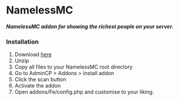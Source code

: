 # NamelessMC

***NamelessMC addon for showing the richest people on your server.***

### Installation
<ol>
<li>Download <a href="https://github.com/Derkades/NamelessFe/releases">here</a></li>
<li>Unzip</li>
<li>Copy all files to your NamelessMC root directory</li>
<li>Go to AdminCP > Addons > Install addon</li>
<li>Click the scan button</li>
<li>Activate the addon</li>
<li>Open addons/Fe/config.php and customise to your liking.</li>
</ol>
